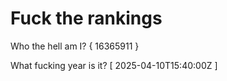 # Fuck the rankings

Who the hell am I?
{ 16365911 }

What fucking year is it?
[ 2025-04-10T15:40:00Z ]
